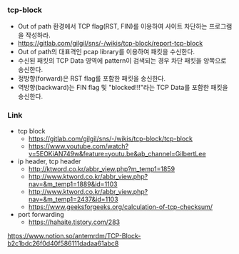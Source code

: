 ### tcp-block
- Out of path 환경에서 TCP flag(RST, FIN)를 이용하여 사이트 차단하는 프로그램을 작성하라.
- https://gitlab.com/gilgil/sns/-/wikis/tcp-block/report-tcp-block
- Out of path의 대표격인 pcap library를 이용하여 패킷을 수신한다.
- 수신된 패킷의 TCP Data 영역에 pattern이 검색되는 경우 차단 패킷을 양쪽으로 송신한다.
- 정방향(forward)은 RST flag를 포함한 패킷을 송신한다.
- 역방향(backward)는 FIN flag 및 "blocked!!!"라는 TCP Data를 포함한 패킷을 송신한다.

### Link
- tcp block
    - https://gitlab.com/gilgil/sns/-/wikis/tcp-block/tcp-block
    - https://www.youtube.com/watch?v=5EOKiAN749w&feature=youtu.be&ab_channel=GilbertLee
- ip header, tcp header
    - http://ktword.co.kr/abbr_view.php?m_temp1=1859
    - http://www.ktword.co.kr/abbr_view.php?nav=&m_temp1=1889&id=1103
    - http://www.ktword.co.kr/abbr_view.php?nav=&m_temp1=2437&id=1103
    - https://www.geeksforgeeks.org/calculation-of-tcp-checksum/
- port forwarding
    - https://hahaite.tistory.com/283


https://www.notion.so/antemrdm/TCP-Block-b2c1bdc26f0d40f586111dadaa61abc8